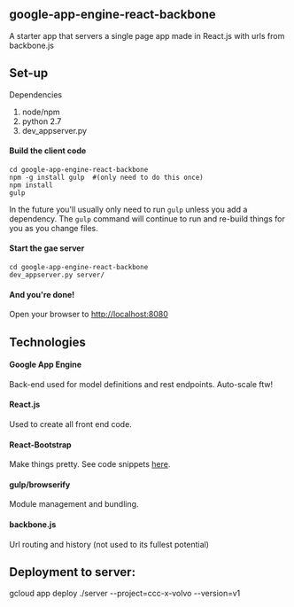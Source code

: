 ## google-app-engine-react-backbone

A starter app that servers a single page app made in React.js with urls from backbone.js

## Set-up

Dependencies
  1. node/npm
  2. python 2.7
  3. dev_appserver.py

#### Build the client code

```
cd google-app-engine-react-backbone
npm -g install gulp  #(only need to do this once)
npm install
gulp
```

In the future you'll usually only need to run `gulp` unless you add a dependency. The `gulp` command will continue to run and re-build things for you as you change files.

#### Start the gae server

```
cd google-app-engine-react-backbone
dev_appserver.py server/
```

#### And you're done!

Open your browser to [http://localhost:8080](http://localhost:8080)

## Technologies

#### Google App Engine

Back-end used for model definitions and rest endpoints. Auto-scale ftw!

#### React.js

Used to create all front end code.

#### React-Bootstrap

Make things pretty. See code snippets [here](http://react-bootstrap.github.io/components.html).

#### gulp/browserify

Module management and bundling.

#### backbone.js

Url routing and history (not used to its fullest potential)



## Deployment to server:

gcloud app deploy ./server  --project=ccc-x-volvo --version=v1

